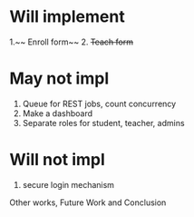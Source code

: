 # Will implement
1.~~ Enroll form~~
2. ~~Teach form~~


# May not impl
1. Queue for REST jobs, count concurrency
2. Make a dashboard
3. Separate roles for student, teacher, admins


# Will not impl
1. secure login mechanism

Other works, Future Work and Conclusion
